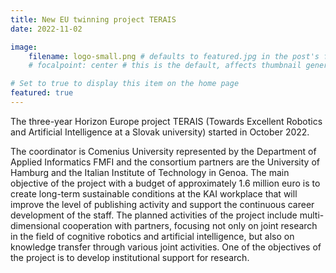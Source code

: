 ```yaml
---
title: New EU twinning project TERAIS
date: 2022-11-02

image:
    filename: logo-small.png # defaults to featured.jpg in the post's folder
    # focalpoint: center # this is the default, affects thumbnail generation

# Set to true to display this item on the home page
featured: true
---
```

The three-year Horizon Europe project TERAIS (Towards Excellent Robotics and
Artificial Intelligence at a Slovak university) started in October 2022.

<!--more-->

The coordinator is Comenius University represented by the Department of Applied
Informatics FMFI and the consortium partners are the University of Hamburg
and the Italian Institute of Technology in Genoa. The main objective of the
project with a budget of approximately 1.6 million euro is to create
long-term sustainable conditions at the KAI workplace that will improve the
level of publishing activity and support the continuous career development
of the staff. The planned activities of the project include
multi-dimensional cooperation with partners, focusing not only on joint
research in the field of cognitive robotics and artificial intelligence, but
also on knowledge transfer through various joint activities. One of the
objectives of the project is to develop institutional support for research.
